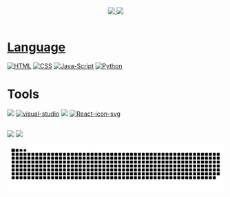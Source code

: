 
 ##

 <!-- Painel de Linguagem -->
<div align="center">
  <a href="https://github.com/Murillopy">
  <img height="180em" src="https://github-readme-stats.vercel.app/api?username=MurilloPy&show_icons=true&theme=blueberry&include_all_commits=true&count_private=true"/>
  <img height="180em" src="https://github-readme-stats.vercel.app/api/top-langs/?username=MurilloPy&layout=compact&langs_count=7&theme=blueberry"/>
</div>
  <!-- Painel de Linguagem -->

  <!-- Linguagens Favorita -->
 <div style="display: inline_block"><br>
  <h1>Language</h1>
  <a href="https://github.com/MurilloPy"><img src="https://i.ibb.co/P6HQFpt/HTML.png" width="58"  alt="HTML" border="0"></a>
  <a href="https://github.com/MurilloPy"><img src="https://i.ibb.co/j4NP2dN/CSS.png" width="58" alt="CSS" border="0"></a>
  <a href="https://github.com/MurilloPy"><img src="https://i.ibb.co/BKfT1C2/Java-Script.png" width="58" alt="Java-Script" border="0"></a>
  <a href="https://github.com/MurilloPy"><img src="https://i.ibb.co/pr36B98/Python.png" width="58" alt="Python" border="0"></a>
  
 <h1>Tools</h1>
<a href="https://github.com/MurilloPy"><img src="https://i.ibb.co/8NSK1xJ/bootstrap.png" width="58 alt="bootstrap" border="0"></a>
<a href="https://github.com/MurilloPy"><img src="https://i.ibb.co/wY9LjR9/visual-studio.png" width="58" alt="visual-studio" border="0"></a>
<a href="https://github.com/MurilloPy"><img src="https://i.ibb.co/YtWyJVQ/Git.png" width="58 'alt="Git" border="0"></a>
<a href="https://github.com/MurilloPy"><img src="https://i.ibb.co/HFqknym/React-icon-svg.png" width="58" alt="React-icon-svg" border="0"></a>

 </div>
  <!-- Linguagens Favorita -->

  ##

  <!-- Links de Rede Sociais e Email -->
 <div>
   
   <a alt="Murillo-Twitter" a href="https://twitter.com/MurilloPy"><img src="https://img.shields.io/badge/Twitter-1DA1F2?style=for-the-badge&logo=twitter&logoColor=white" target="_blank"></a>
   <a alt="Murillo-Linkedin" a href="https://www.linkedin.com/in/murillopy"><img src="https://img.shields.io/badge/LinkedIn-0077B5?style=for-the-badge&logo=linkedin&logoColor=white" target="_blank"></a>
   
 <div/>
  <!-- Links de Rede Sociais e Email -->

![Snake animation](https://raw.githubusercontent.com/Platane/snk/output/github-contribution-grid-snake.svg)
